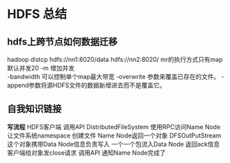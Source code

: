 # HDFS 总结

## hdfs上跨节点如何数据迁移
hadoop distcp hdfs://nn1:8020/data hdfs://nn2:8020/
mr的执行方式只有map 默认并发20 -m 增加并发   
-bandwidth 可以控制单个map最大带宽
-overwrite 参数来覆盖已存在的文件。
-append参数将源HDFS文件的数据新增进去而不是覆盖它。

## 自我知识链接
**写流程**
HDFS客户端 调用API DistributedFileSystem 使用RPC访问Name Node 让文件系统namespace 创建文件 Name Node返回一个对象 DFSOutPutStream 这个对象携带Data Node信息负责写入 一个一个包流入Data Node 返回ack信息 客户端给对象发close请求 调用API 通知Name Node完成了